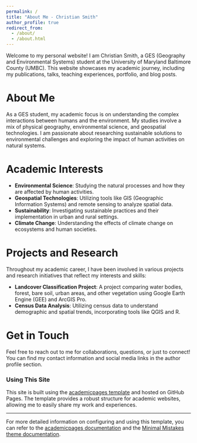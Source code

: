 ```yaml
---
permalink: /
title: "About Me - Christian Smith"
author_profile: true
redirect_from: 
  - /about/
  - /about.html
---
```


Welcome to my personal website! I am Christian Smith, a GES (Geography and Environmental Systems) student at the University of Maryland Baltimore County (UMBC). This website showcases my academic journey, including my publications, talks, teaching experiences, portfolio, and blog posts.

About Me
======
As a GES student, my academic focus is on understanding the complex interactions between humans and the environment. My studies involve a mix of physical geography, environmental science, and geospatial technologies. I am passionate about researching sustainable solutions to environmental challenges and exploring the impact of human activities on natural systems.

Academic Interests
======
- **Environmental Science**: Studying the natural processes and how they are affected by human activities.
- **Geospatial Technologies**: Utilizing tools like GIS (Geographic Information Systems) and remote sensing to analyze spatial data.
- **Sustainability**: Investigating sustainable practices and their implementation in urban and rural settings.
- **Climate Change**: Understanding the effects of climate change on ecosystems and human societies.

Projects and Research
======
Throughout my academic career, I have been involved in various projects and research initiatives that reflect my interests and skills:

- **Landcover Classification Project**: A project comparing water bodies, forest, bare soil, urban areas, and other vegetation using Google Earth Engine (GEE) and ArcGIS Pro.
- **Census Data Analysis**: Utilizing census data to understand demographic and spatial trends, incorporating tools like QGIS and R.

Get in Touch
======
Feel free to reach out to me for collaborations, questions, or just to connect! You can find my contact information and social media links in the author profile section.

### Using This Site
This site is built using the [academicpages template](https://github.com/academicpages/academicpages.github.io) and hosted on GitHub Pages. The template provides a robust structure for academic websites, allowing me to easily share my work and experiences.

---

For more detailed information on configuring and using this template, you can refer to the [academicpages documentation](https://academicpages.github.io/markdown/) and the [Minimal Mistakes theme documentation](https://mmistakes.github.io/minimal-mistakes/docs/configuration/).


